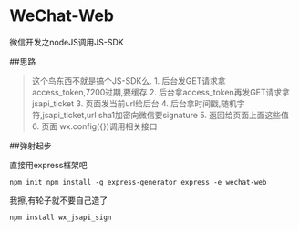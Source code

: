 # WeChat-Web
微信开发之nodeJS调用JS-SDK

##思路
  >这个鸟东西不就是搞个JS-SDK么.
    1. 后台发GET请求拿access_token,7200过期,要缓存
    2. 后台拿access_token再发GET请求拿jsapi_ticket
    3. 页面发当前url给后台
    4. 后台拿时间戳,随机字符,jsapi_ticket,url  sha1加密向微信要signature
    5. 返回给页面上面这些值
    6. 页面 wx.config({})调用相关接口


##弹射起步

直接用express框架吧


`
 npm init
 npm install -g express-generator
 express -e wechat-web
`

我擦,有轮子就不要自己造了

`npm install wx_jsapi_sign`
